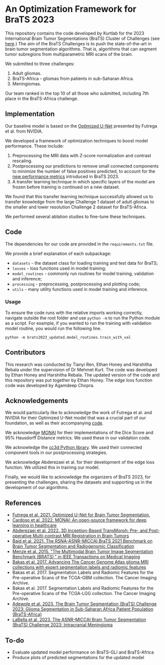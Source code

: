 # An Optimization Framework for BraTS 2023

This repository contains the code developed by Kurtlab for the 2023 International Brain Tumor Segmentations (BraTS) Cluster of Challenges (see [here](https://www.synapse.org/#!Synapse:syn51156910/wiki/621282).)
The aim of the BraTS Challenges is to push the state-of-the-art in brain tumor segmentation algorithms. That is, algorithms that can segment tumor subregions from multiparametric MRI scans of the brain.

We submitted to three challenges:
1. Adult gliomas.
2. BraTS-Africa - gliomas from patients in sub-Saharan Africa.
3. Meningiomas.

Our team ranked in the top 10 of all those who submitted, including 7th place in the BraTS-Africa challenge.

## Implementation

Our baseline model is based on the [Optimized U-Net](https://arxiv.org/abs/2110.03352) presented by Futrega et al. from NVIDIA.

We developed a framework of optimization techniques to boost model performance. These include:
1. Preprocessing the MRI data with Z-score normalization and contrast rescaling.
2. Postprocessing our predictions to remove small connected components to minimize the number of false positives predicted, to account for the [new performance metrics](https://github.com/rachitsaluja/BraTS-2023-Metrics) introduced in BraTS 2023.
3. A transfer learning technique in which specific layers of the model are frozen before training is continued on a new dataset.

We found that this transfer learning technique successfully allowed us to transfer knowledge from the large Challenge 1 dataset of adult gliomas to the smaller and lower resolution Challenge 2 dataset for BraTS-Africa.

We performed several ablation studies to fine-tune these techniques.

## Code

The dependencies for our code are provided in the `requirements.txt` file.

We provide a brief explanation of each subpackage:
* `datasets` - the dataset class for loading training and test data for BraTS;
* `losses` - loss functions used in model training;
* `model_routines` - commonly run routines for model training, validation and inference;
* `processing` - preprocessing, postprocessing and plotting code;
* `utils` - many utility functions used in model training and inference.

### Usage

To ensure the code runs with the relative imports working correctly, navigate outside the root folder and use `python -m` to run the Python module as a script. For example, if you wanted to run the training with validation model routine, you would run the following line.
```
python -m brats2023_updated.model_routines.train_with_val
```

## Contributors

This research was conducted by Tianyi Ren, Ethan Honey and Harshitha Rebala under the supervision of Dr Mehmet Kurt. The code was developed by Ethan Honey and Harshitha Rebala. The updated version of the code and this repository was put together by Ethan Honey. The edge loss function code was developed by Agamdeep Chopra.

## Acknowledgements

We would particularly like to acknowledge the work of Futrega et al. and NVIDIA for their Optimized U-Net model that was a crucial part of our foundation, as well as their accompanying [code](https://github.com/NVIDIA/DeepLearningExamples/blob/master/PyTorch/Segmentation/nnUNet/notebooks/BraTS22.ipynb).

We acknowledge [MONAI](https://monai.io/) for their implementations of the Dice Score and 95% Hausdorff Distance metrics. We used these in our validation code.

We acknowledge the [cc3d Python library](https://pypi.org/project/connected-components-3d/). We used their connected component tools in our postprocessing strategies.

We acknowledge Abderezaei et al. for their development of the edge loss function. We utilized this in training our model.

Finally, we would like to acknowledge the organizers of BraTS 2023, for presenting the challenges, sharing the datasets and supporting us in the development of our algorithms.

## References

- [Futrega et al. 2021. Optimized U-Net for Brain Tumor Segmentation.](https://arxiv.org/abs/2110.03352)
- [Cardoso et al. 2022. MONAI: An open-source framework for deep learning in healthcare](https://arxiv.org/abs/2211.02701)
- [Abderezaei et al. 2022. 3D Inception-Based TransMorph: Pre- and Post-operative Multi-contrast MRI Registration in Brain Tumors](https://arxiv.org/abs/2212.04579)
- [Baid et al. 2021. The RSNA-ASNR-MICCAI BraTS 2021 Benchmark on Brain Tumor Segmentation and Radiogenomic Classification](https://arxiv.org/abs/2107.02314)
- [Menze et al. 2015. "The Multimodal Brain Tumor Image Segmentation Benchmark (BRATS)," in IEEE Transactions on Medical Imaging](https://ieeexplore.ieee.org/document/6975210)
- [Bakas et al. 2017. Advancing The Cancer Genome Atlas glioma MRI collections with expert segmentation labels and radiomic features](https://www.nature.com/articles/sdata2017117)
- Bakas et al. 2017. Segmentation Labels and Radiomic Features for the Pre-operative Scans of the TCGA-GBM collection. The Cancer Imaging Archive.
- Bakas et al. 2017. Segmentation Labels and Radiomic Features for the Pre-operative Scans of the TCGA-LGG collection. The Cancer Imaging Archive.
- [Adewole et al. 2023. The Brain Tumor Segmentation (BraTS) Challenge 2023: Glioma Segmentation in Sub-Saharan Africa Patient Population (BraTS-Africa)](https://arxiv.org/abs/2305.19369)
- [LaBella et al. 2023. The ASNR-MICCAI Brain Tumor Segmentation (BraTS) Challenge 2023: Intracranial Meningioma](https://arxiv.org/abs/2305.07642)

## To-do
- Evaluate updated model performance on BraTS-GLI and BraTS-Africa
- Produce plots of predicted segmentations for the updated model
